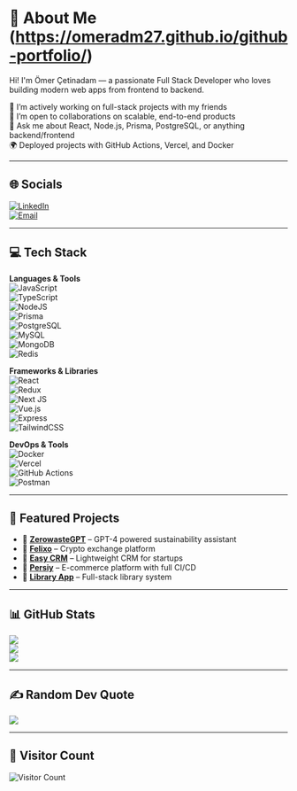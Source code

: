 # 💫 About Me (https://omeradm27.github.io/github-portfolio/)
Hi! I'm Ömer Çetinadam — a passionate Full Stack Developer who loves building modern web apps from frontend to backend.

🔭 I’m actively working on full-stack projects with my friends  
👯 I’m open to collaborations on scalable, end-to-end products  
💬 Ask me about React, Node.js, Prisma, PostgreSQL, or anything backend/frontend  
🌍 Deployed projects with GitHub Actions, Vercel, and Docker  

---

## 🌐 Socials  
[![LinkedIn](https://img.shields.io/badge/LinkedIn-%230077B5.svg?logo=linkedin&logoColor=white)](https://linkedin.com/in/omer-cetinadam)  
[![Email](https://img.shields.io/badge/Email-%23D14836.svg?logo=gmail&logoColor=white)](mailto:omeradm27@gmail.com)  

---

## 💻 Tech Stack

**Languages & Tools**  
![JavaScript](https://img.shields.io/badge/javascript-%23323330.svg?style=for-the-badge&logo=javascript)  
![TypeScript](https://img.shields.io/badge/typescript-%23007ACC.svg?style=for-the-badge&logo=typescript)  
![NodeJS](https://img.shields.io/badge/node.js-6DA55F?style=for-the-badge&logo=node.js&logoColor=white)  
![Prisma](https://img.shields.io/badge/Prisma-3982CE?style=for-the-badge&logo=prisma&logoColor=white)  
![PostgreSQL](https://img.shields.io/badge/Postgres-%23316192.svg?style=for-the-badge&logo=postgresql)  
![MySQL](https://img.shields.io/badge/MySQL-%2300f.svg?style=for-the-badge&logo=mysql&logoColor=white)  
![MongoDB](https://img.shields.io/badge/MongoDB-%234ea94b.svg?style=for-the-badge&logo=mongodb)  
![Redis](https://img.shields.io/badge/Redis-%23DD0031.svg?style=for-the-badge&logo=redis)  

**Frameworks & Libraries**  
![React](https://img.shields.io/badge/react-%2320232a.svg?style=for-the-badge&logo=react)  
![Redux](https://img.shields.io/badge/redux-%23593d88.svg?style=for-the-badge&logo=redux)  
![Next JS](https://img.shields.io/badge/next.js-black?style=for-the-badge&logo=next.js)  
![Vue.js](https://img.shields.io/badge/vuejs-%2335495e.svg?style=for-the-badge&logo=vuedotjs)  
![Express](https://img.shields.io/badge/express-%23000000.svg?style=for-the-badge&logo=express&logoColor=white)  
![TailwindCSS](https://img.shields.io/badge/tailwindcss-%2338B2AC.svg?style=for-the-badge&logo=tailwind-css)  

**DevOps & Tools**  
![Docker](https://img.shields.io/badge/docker-%230db7ed.svg?style=for-the-badge&logo=docker&logoColor=white)  
![Vercel](https://img.shields.io/badge/Vercel-%23000000.svg?style=for-the-badge&logo=vercel&logoColor=white)  
![GitHub Actions](https://img.shields.io/badge/GitHub%20Actions-%232671E5.svg?style=for-the-badge&logo=githubactions&logoColor=white)  
![Postman](https://img.shields.io/badge/Postman-%23FF6C37.svg?style=for-the-badge&logo=postman&logoColor=white)  

---

## 🚀 Featured Projects

- 🔗 [**ZerowasteGPT**](https://zerowastegpt.org/) – GPT-4 powered sustainability assistant  
- 🔗 [**Felixo**](https://felixo.com) – Crypto exchange platform  
- 🔗 [**Easy CRM**](https://crm-test-frontend.vercel.app/) – Lightweight CRM for startups  
- 🔗 [**Persiy**](https://persiy-frontend.vercel.app/) – E-commerce platform with full CI/CD  
- 🔗 [**Library App**](https://library-app-web.vercel.app/) – Full-stack library system  

---

## 📊 GitHub Stats  
![](https://github-readme-stats.vercel.app/api?username=omeradm27&theme=merko&show_icons=true)  
![](https://github-readme-streak-stats.herokuapp.com/?user=omeradm27&theme=merko)  
![](https://github-profile-summary-cards.vercel.app/api/cards/profile-details?username=omeradm27&theme=github_dark)

---

## ✍️ Random Dev Quote  
![](https://quotes-github-readme.vercel.app/api?type=horizontal&theme=radical)

---

## 🧭 Visitor Count  
![Visitor Count](https://visitcount.itsvg.in/api?id=omeradm27&icon=0&color=0)

<!-- Profile readme auto-generated by custom assistant 😎 -->

